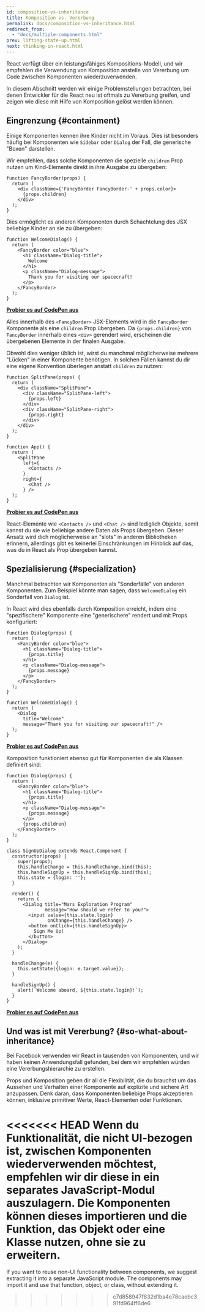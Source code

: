 ```yaml
---
id: composition-vs-inheritance
title: Komposition vs. Vererbung
permalink: docs/composition-vs-inheritance.html
redirect_from:
  - "docs/multiple-components.html"
prev: lifting-state-up.html
next: thinking-in-react.html
---
```


React verfügt über ein leistungsfähiges Kompositions-Modell, und wir empfehlen die Verwendung von Komposition anstelle von Vererbung um Code zwischen Komponenten wiederzuverwenden.

In diesem Abschnitt werden wir einige Problemstellungen betrachten, bei denen Entwickler für die React neu ist oftmals zu Vererbung greifen, und zeigen wie diese mit Hilfe von Komposition gelöst werden können.

## Eingrenzung {#containment}

Einige Komponenten kennen ihre Kinder nicht im Voraus. Dies ist besonders häufig bei Komponenten wie `Sidebar` oder `Dialog` der Fall, die generische "Boxen" darstellen.

Wir empfehlen, dass solche Komponenten die spezielle `children` Prop nutzen um Kind-Elemente direkt in ihre Ausgabe zu übergeben:

```js{4}
function FancyBorder(props) {
  return (
    <div className={'FancyBorder FancyBorder-' + props.color}>
      {props.children}
    </div>
  );
}
```

Dies ermöglicht es anderen Komponenten durch Schachtelung des JSX beliebige Kinder an sie zu übergeben:

```js{4-9}
function WelcomeDialog() {
  return (
    <FancyBorder color="blue">
      <h1 className="Dialog-title">
        Welcome
      </h1>
      <p className="Dialog-message">
        Thank you for visiting our spacecraft!
      </p>
    </FancyBorder>
  );
}
```

[**Probier es auf CodePen aus**](https://codepen.io/gaearon/pen/ozqNOV?editors=0010)

Alles innerhalb des `<FancyBorder>` JSX-Elements wird in die `FancyBorder` Komponente als eine `children` Prop übergeben. Da `{props.children}` von `FancyBorder` innerhalb eines `<div>` gerendert wird, erscheinen die übergebenen Elemente in der finalen Ausgabe.

Obwohl dies weniger üblich ist, wirst du manchmal möglicherweise mehrere "Lücken" in einer Komponente benötigen. In solchen Fällen kannst du dir eine eigene Konvention überlegen anstatt `children` zu nutzen:

```js{5,8,18,21}
function SplitPane(props) {
  return (
    <div className="SplitPane">
      <div className="SplitPane-left">
        {props.left}
      </div>
      <div className="SplitPane-right">
        {props.right}
      </div>
    </div>
  );
}

function App() {
  return (
    <SplitPane
      left={
        <Contacts />
      }
      right={
        <Chat />
      } />
  );
}
```

[**Probier es auf CodePen aus**](https://codepen.io/gaearon/pen/gwZOJp?editors=0010)

React-Elemente wie `<Contacts />` und `<Chat />` sind lediglich Objekte, somit kannst du sie wie beliebige andere Daten als Props übergeben. Dieser Ansatz wird dich möglicherweise an "slots" in anderen Bibliotheken erinnern, allerdings gibt es keinerlei Einschränkungen im Hinblick auf das, was du in React als Prop übergeben kannst.

## Spezialisierung {#specialization}

Manchmal betrachten wir Komponenten als "Sonderfälle" von anderen Komponenten. Zum Beispiel könnte man sagen, dass `WelcomeDialog` ein Sonderfall von `Dialog` ist.

In React wird dies ebenfalls durch Komposition erreicht, indem eine "spezifischere" Komponente eine "generischere" rendert und mit Props konfiguriert:

```js{5,8,16-18}
function Dialog(props) {
  return (
    <FancyBorder color="blue">
      <h1 className="Dialog-title">
        {props.title}
      </h1>
      <p className="Dialog-message">
        {props.message}
      </p>
    </FancyBorder>
  );
}

function WelcomeDialog() {
  return (
    <Dialog
      title="Welcome"
      message="Thank you for visiting our spacecraft!" />
  );
}
```

[**Probier es auf CodePen aus**](https://codepen.io/gaearon/pen/kkEaOZ?editors=0010)

Komposition funktioniert ebenso gut für Komponenten die als Klassen definiert sind:

```js{10,27-31}
function Dialog(props) {
  return (
    <FancyBorder color="blue">
      <h1 className="Dialog-title">
        {props.title}
      </h1>
      <p className="Dialog-message">
        {props.message}
      </p>
      {props.children}
    </FancyBorder>
  );
}

class SignUpDialog extends React.Component {
  constructor(props) {
    super(props);
    this.handleChange = this.handleChange.bind(this);
    this.handleSignUp = this.handleSignUp.bind(this);
    this.state = {login: ''};
  }

  render() {
    return (
      <Dialog title="Mars Exploration Program"
              message="How should we refer to you?">
        <input value={this.state.login}
               onChange={this.handleChange} />
        <button onClick={this.handleSignUp}>
          Sign Me Up!
        </button>
      </Dialog>
    );
  }

  handleChange(e) {
    this.setState({login: e.target.value});
  }

  handleSignUp() {
    alert(`Welcome aboard, ${this.state.login}!`);
  }
}
```

[**Probier es auf CodePen aus**](https://codepen.io/gaearon/pen/gwZbYa?editors=0010)

## Und was ist mit Vererbung? {#so-what-about-inheritance}

Bei Facebook verwenden wir React in tausenden von Komponenten, und wir haben keinen Anwendungsfall gefunden, bei dem wir empfehlen würden eine Vererbungshierarchie zu erstellen.

Props und Komposition geben dir all die Flexibilität, die du brauchst um das Aussehen und Verhalten einer Komponente auf explizite und sichere Art anzupassen. Denk daran, dass Komponenten beliebige Props akzeptieren können, inklusive primitiver Werte, React-Elementen oder Funktionen.

<<<<<<< HEAD
Wenn du Funktionalität, die nicht UI-bezogen ist, zwischen Komponenten wiederverwenden möchtest, empfehlen wir dir diese in ein separates JavaScript-Modul auszulagern. Die Komponenten können dieses importieren und die Funktion, das Objekt oder eine Klasse nutzen, ohne sie zu erweitern.
=======
If you want to reuse non-UI functionality between components, we suggest extracting it into a separate JavaScript module. The components may import it and use that function, object, or class, without extending it.
>>>>>>> c7d858947f832d1ba4e78caebc391fd964ff6de6
